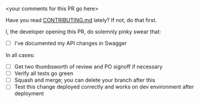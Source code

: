 \<your comments for this PR go here\>

Have you read [CONTRIBUTING.md](../CONTRIBUTING.md) lately? If not, do that first.

I, the developer opening this PR, do solemnly pinky swear that:

- [ ] I've documented my API changes in Swagger

In all cases:

- [ ] Get two thumbsworth of review and PO signoff if necessary
- [ ] Verify all tests go green
- [ ] Squash and merge; you can delete your branch after this
- [ ] Test this change deployed correctly and works on dev environment after deployment
